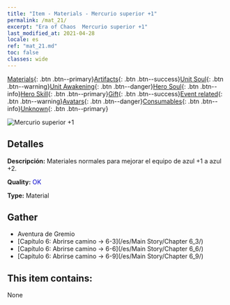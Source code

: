 ```yaml
---
title: "Item - Materials - Mercurio superior +1"
permalink: /mat_21/
excerpt: "Era of Chaos  Mercurio superior +1"
last_modified_at: 2021-04-28
locale: es
ref: "mat_21.md"
toc: false
classes: wide
---
```

 [Materials](/ItemsES/){: .btn .btn--primary}[Artifacts](/ItemsES/Artifacts/){: .btn .btn--success}[Unit Soul](/ItemsES/UnitSoul/){: .btn .btn--warning}[Unit Awakening](/ItemsES/UnitAwakening/){: .btn .btn--danger}[Hero Soul](/ItemsES/HeroSoul/){: .btn .btn--info}[Hero Skill](/ItemsES/HeroSkill/){: .btn .btn--primary}[Gift](/ItemsES/Gift/){: .btn .btn--success}[Event related](/ItemsES/Events/){: .btn .btn--warning}[Avatars](/ItemsES/Avatars/){: .btn .btn--danger}[Consumables](/ItemsES/Consumables/){: .btn .btn--info}[Unknown](/ItemsES/Unknown/){: .btn .btn--primary}

 ![Mercurio superior +1](/images/t/i_cailiao_shuiyin1.png)

## Detalles
 **Descripción:** Materiales normales para mejorar el equipo de azul +1 a azul +2.

 **Quality:** <span style="color: #0000CD">OK</span>

 **Type:** Material

## Gather

*    Aventura de Gremio 
*    [Capítulo 6: Abrirse camino -> 6-3](/es/Main Story/Chapter 6_3/) 
*    [Capítulo 6: Abrirse camino -> 6-6](/es/Main Story/Chapter 6_6/) 
*    [Capítulo 6: Abrirse camino -> 6-9](/es/Main Story/Chapter 6_9/) 

## This item contains:

  None

